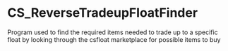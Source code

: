 # CS_ReverseTradeupFloatFinder

Program used to find the required items needed to trade up to a specific float by looking through the csfloat marketplace for possible items to buy